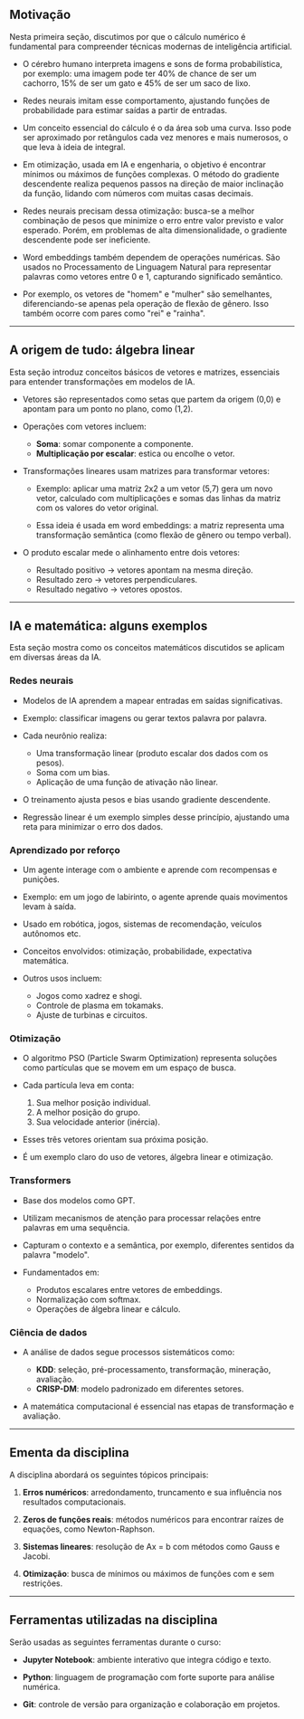 ## Motivação

Nesta primeira seção, discutimos por que o cálculo numérico é fundamental para compreender técnicas modernas de inteligência artificial.

- O cérebro humano interpreta imagens e sons de forma probabilística, por exemplo: uma imagem pode ter 40% de chance de ser um cachorro, 15% de ser um gato e 45% de ser um saco de lixo.

- Redes neurais imitam esse comportamento, ajustando funções de probabilidade para estimar saídas a partir de entradas.

- Um conceito essencial do cálculo é o da área sob uma curva. Isso pode ser aproximado por retângulos cada vez menores e mais numerosos, o que leva à ideia de integral.

- Em otimização, usada em IA e engenharia, o objetivo é encontrar mínimos ou máximos de funções complexas. O método do gradiente descendente realiza pequenos passos na direção de maior inclinação da função, lidando com números com muitas casas decimais.

- Redes neurais precisam dessa otimização: busca-se a melhor combinação de pesos que minimize o erro entre valor previsto e valor esperado. Porém, em problemas de alta dimensionalidade, o gradiente descendente pode ser ineficiente.

- Word embeddings também dependem de operações numéricas. São usados no Processamento de Linguagem Natural para representar palavras como vetores entre 0 e 1, capturando significado semântico.

- Por exemplo, os vetores de "homem" e "mulher" são semelhantes, diferenciando-se apenas pela operação de flexão de gênero. Isso também ocorre com pares como "rei" e "rainha".

---

## A origem de tudo: álgebra linear

Esta seção introduz conceitos básicos de vetores e matrizes, essenciais para entender transformações em modelos de IA.

- Vetores são representados como setas que partem da origem (0,0) e apontam para um ponto no plano, como (1,2).

- Operações com vetores incluem:

  - **Soma**: somar componente a componente.
  - **Multiplicação por escalar**: estica ou encolhe o vetor.

- Transformações lineares usam matrizes para transformar vetores:

  - Exemplo: aplicar uma matriz 2x2 a um vetor (5,7) gera um novo vetor, calculado com multiplicações e somas das linhas da matriz com os valores do vetor original.

  - Essa ideia é usada em word embeddings: a matriz representa uma transformação semântica (como flexão de gênero ou tempo verbal).

- O produto escalar mede o alinhamento entre dois vetores:

  - Resultado positivo → vetores apontam na mesma direção.
  - Resultado zero → vetores perpendiculares.
  - Resultado negativo → vetores opostos.

---

## IA e matemática: alguns exemplos

Esta seção mostra como os conceitos matemáticos discutidos se aplicam em diversas áreas da IA.

### Redes neurais

- Modelos de IA aprendem a mapear entradas em saídas significativas.

- Exemplo: classificar imagens ou gerar textos palavra por palavra.

- Cada neurônio realiza:

  - Uma transformação linear (produto escalar dos dados com os pesos).
  - Soma com um bias.
  - Aplicação de uma função de ativação não linear.

- O treinamento ajusta pesos e bias usando gradiente descendente.

- Regressão linear é um exemplo simples desse princípio, ajustando uma reta para minimizar o erro dos dados.

### Aprendizado por reforço

- Um agente interage com o ambiente e aprende com recompensas e punições.

- Exemplo: em um jogo de labirinto, o agente aprende quais movimentos levam à saída.

- Usado em robótica, jogos, sistemas de recomendação, veículos autônomos etc.

- Conceitos envolvidos: otimização, probabilidade, expectativa matemática.

- Outros usos incluem:

  - Jogos como xadrez e shogi.
  - Controle de plasma em tokamaks.
  - Ajuste de turbinas e circuitos.

### Otimização

- O algoritmo PSO (Particle Swarm Optimization) representa soluções como partículas que se movem em um espaço de busca.

- Cada partícula leva em conta:

  1. Sua melhor posição individual.
  2. A melhor posição do grupo.
  3. Sua velocidade anterior (inércia).

- Esses três vetores orientam sua próxima posição.

- É um exemplo claro do uso de vetores, álgebra linear e otimização.

### Transformers

- Base dos modelos como GPT.

- Utilizam mecanismos de atenção para processar relações entre palavras em uma sequência.

- Capturam o contexto e a semântica, por exemplo, diferentes sentidos da palavra "modelo".

- Fundamentados em:

  - Produtos escalares entre vetores de embeddings.
  - Normalização com softmax.
  - Operações de álgebra linear e cálculo.

### Ciência de dados

- A análise de dados segue processos sistemáticos como:

  - **KDD**: seleção, pré-processamento, transformação, mineração, avaliação.
  - **CRISP-DM**: modelo padronizado em diferentes setores.

- A matemática computacional é essencial nas etapas de transformação e avaliação.

---

## Ementa da disciplina

A disciplina abordará os seguintes tópicos principais:

1. **Erros numéricos**: arredondamento, truncamento e sua influência nos resultados computacionais.

2. **Zeros de funções reais**: métodos numéricos para encontrar raízes de equações, como Newton-Raphson.

3. **Sistemas lineares**: resolução de Ax = b com métodos como Gauss e Jacobi.

4. **Otimização**: busca de mínimos ou máximos de funções com e sem restrições.

---

## Ferramentas utilizadas na disciplina

Serão usadas as seguintes ferramentas durante o curso:

- **Jupyter Notebook**: ambiente interativo que integra código e texto.

- **Python**: linguagem de programação com forte suporte para análise numérica.

- **Git**: controle de versão para organização e colaboração em projetos.